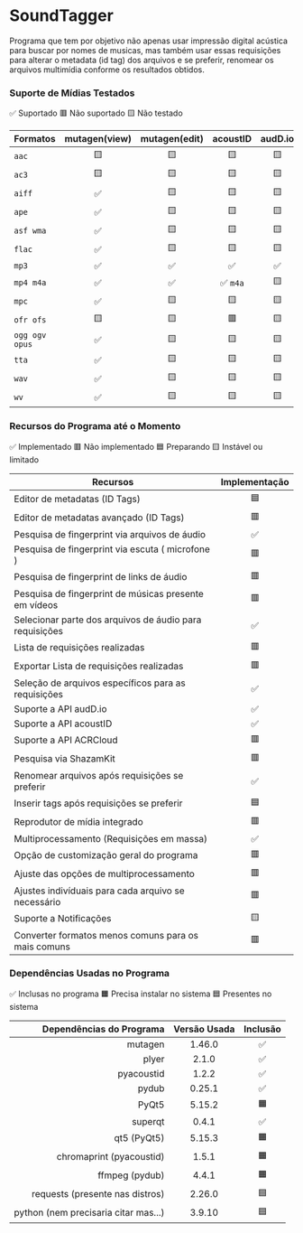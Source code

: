 # SoundTagger

Programa que tem por objetivo não apenas usar impressão digital acústica para buscar por nomes de musicas, mas também
usar essas requisições para alterar o metadata (id tag) dos arquivos e se preferir, renomear os arquivos multimídia
conforme os resultados obtidos.

### Suporte de Mídias Testados 

✅️ Suportado 🟥 Não suportado 🟨 Não testado

| Formatos       | mutagen(view) | mutagen(edit) | acoustID | audD.io |
|----------------|:-------------:|:-------------:|:--------:|:-------:|
| `aac`          |      🟨       |      🟨       |    🟨    |   🟨    |
| `ac3`          |      🟨       |      🟨       |    🟨    |   🟨    |
| `aiff`         |       ✅       |      🟨       |    🟨    |   🟨    |
| `ape`          |       ✅       |      🟨       |    🟨    |   🟨    |
| `asf wma`      |      ✅️       |      🟨       |    🟨    |   🟨    |
| `flac`         |       ✅       |      🟨       |    🟨    |   🟨    |
| `mp3`          |       ✅       |       ✅       |    ✅     |   ✅️    |
| `mp4 m4a`      |      ✅️       |      ✅️       | ✅ `m4a`  |   🟨    |
| `mpc`          |      ✅️       |      🟨       |    🟨    |   🟨    |
| `ofr ofs`      |      🟨       |      🟨       |    🟥    |   🟨    |
| `ogg ogv opus` |      ✅️       |      🟨       |    🟨    |   🟨    |
| `tta`          |      ✅️       |      🟨       |    🟨    |   🟨    |
| `wav`          |      ✅️       |      🟨       |    🟨    |   🟨    |
| `wv`           |      ✅️       |      🟨       |    🟨    |   🟨    |
 
### Recursos do Programa até o Momento

✅️️ Implementado 🟥 Não implementado 🟦 Preparando 🟨 Instável ou limitado

| Recursos                                                | Implementação |
|---------------------------------------------------------|:-------------:|
| Editor de metadatas (ID Tags)                           |      🟦       |
| Editor de metadatas avançado (ID Tags)                  |      🟥       |
| Pesquisa de fingerprint via arquivos de áudio           |      ✅️       |
| Pesquisa de fingerprint via escuta ( microfone )        |      🟥       |
| Pesquisa de fingerprint de links de áudio               |      🟥       |
| Pesquisa de fingerprint de músicas presente em vídeos   |      🟥       |
| Selecionar parte dos arquivos de áudio para requisições |      ✅️       |
| Lista de requisições realizadas                         |      🟥       |
| Exportar Lista de requisições realizadas                |      🟥       |
| Seleção de arquivos específicos para as requisições     |      ✅️️      |
| Suporte a API audD.io                                   |      ✅️️      |
| Suporte a API acoustID                                  |      ✅️️      |
| Suporte a API ACRCloud                                  |      🟥       |
| Pesquisa via ShazamKit                                  |      🟥       |
| Renomear arquivos após requisições se preferir          |      ✅️️      |
| Inserir tags após requisições se preferir               |      🟦       |
| Reprodutor de mídia integrado                           |      🟥       |
| Multiprocessamento (Requisições em massa)               |      ✅️       |
| Opção de customização geral do programa                 |      🟥       |
| Ajuste das opções de multiprocessamento                 |      🟥       |
| Ajustes indivíduais para cada arquivo se necessário     |      🟥       |
| Suporte a Notificações                                  |      🟨️      |
| Converter formatos menos comuns para os mais comuns     |      🟥       |

### Dependências Usadas no Programa

✅️️ Inclusas no programa 🟧 Precisa instalar no sistema 🟦 Presentes no sistema

|             Dependências do Programa | Versão Usada | Inclusão |
|-------------------------------------:|:------------:|:--------:|
|                              mutagen |    1.46.0    |   ✅️️    |
|                                plyer |    2.1.0     |   ✅️️    |
|                           pyacoustid |    1.2.2     |   ✅️️    |
|                                pydub |    0.25.1    |   ✅️️    |
|                                PyQt5 |    5.15.2    |    🟧    |
|                              superqt |    0.4.1     |   ✅️️    |
|                          qt5 (PyQt5) |    5.15.3    |    🟧    |
|             chromaprint (pyacoustid) |    1.5.1     |    🟧    |
|                       ffmpeg (pydub) |    4.4.1     |    🟧    |
|      requests (presente nas distros) |    2.26.0    |    🟦    |
| python (nem precisaria citar mas...) |    3.9.10    |    🟦    |
